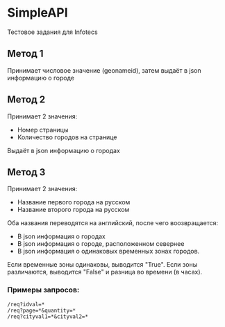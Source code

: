 # SimpleAPI
Тестовое задания для Infotecs

## Метод 1
Принимает числовое значение (geonameid), затем выдаёт в json информацию о городе

## Метод 2
Принимает 2 значения:
- Номер страницы
- Количество городов на странице

Выдаёт в json информацию о городах

## Метод 3
Принимает 2 значения:
- Название первого города на русском
- Название второго города на русском

Оба названия переводятся на английский, после чего воозвращается:
- В json информация о городах
- В json информация о городе, расположенном севернее
- В json информация о одинаковых временных зонах городов. 

Если временные зоны одинаковы, выводится "True". 
Если зоны различаются, выводится "False" и разница во времени (в часах).

### Примеры запросов:
```
/req?idval=*
/req?page=*&quantity=*
/req?cityval1=*&cityval2=*
```
